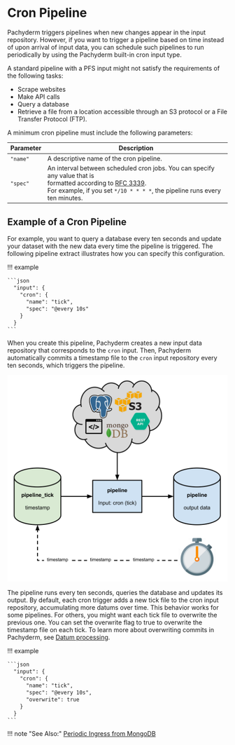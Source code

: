 # Cron Pipeline

Pachyderm triggers pipelines when new changes appear in the input repository.
However, if you want to trigger a pipeline based on time instead of upon
arrival of input data, you can schedule such pipelines to run periodically
by using the Pachyderm built-in cron input type.

A standard pipeline with a PFS input might not satisfy
the requirements of the following tasks:

- Scrape websites
- Make API calls
- Query a database
- Retrieve a file from a location accessible through an S3 protocol
or a File Transfer Protocol (FTP).

A minimum cron pipeline must include the following parameters:

| Parameter  | Description  |
| ---------- | ------------ |
| `"name"`   | A descriptive name of the cron pipeline. |
| `"spec"`   | An interval between scheduled cron jobs. You can specify any value that is <br> formatted according to [RFC 3339](https://www.ietf.org/rfc/rfc3339.txt). <br> For example, if you set `*/10 * * * *`, the pipeline runs every ten minutes. |

## Example of a Cron Pipeline

For example, you want to query a database every ten seconds and update your
dataset with the new data every time the pipeline is triggered. The following
pipeline extract illustrates how you can specify this configuration.

!!! example

    ```json
      "input": {
        "cron": {
          "name": "tick",
          "spec": "@every 10s"
        }
      }
    ```

When you create this pipeline, Pachyderm creates a new input data repository
that corresponds to the `cron` input. Then, Pachyderm automatically commits
a timestamp file to the `cron` input repository every ten seconds, which
triggers the pipeline.

![alt tag](../../../assets/images/cron1.png)

The pipeline runs every ten seconds, queries the database and updates its
output. By default, each cron trigger adds a new tick file to the cron input
repository, accumulating more datums over time. This behavior works for some
pipelines. For others, you might want each tick file to overwrite the
previous one. You can set the overwrite flag to true to overwrite the
timestamp file on each tick. To learn more about overwriting commits in
Pachyderm, see [Datum processing](../datum/index.md).

!!! example

    ```json
      "input": {
        "cron": {
          "name": "tick",
          "spec": "@every 10s",
          "overwrite": true
        }
      }
    ```

!!! note "See Also:"
    [Periodic Ingress from MongoDB](https://github.com/pachyderm/pachyderm/tree/master/examples/db)
